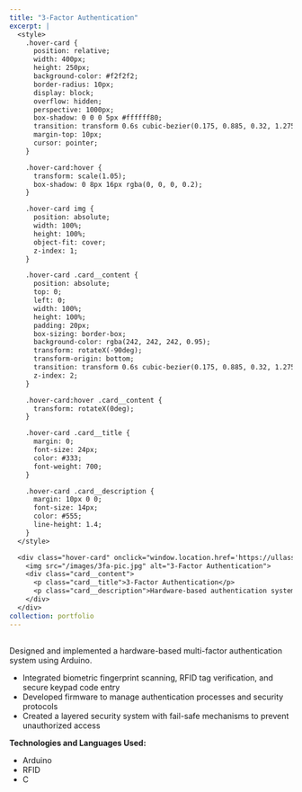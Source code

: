 ```yaml
---
title: "3-Factor Authentication"
excerpt: |
  <style>
    .hover-card {
      position: relative;
      width: 400px;
      height: 250px;
      background-color: #f2f2f2;
      border-radius: 10px;
      display: block;
      overflow: hidden;
      perspective: 1000px;
      box-shadow: 0 0 0 5px #ffffff80;
      transition: transform 0.6s cubic-bezier(0.175, 0.885, 0.32, 1.275), box-shadow 0.6s ease;
      margin-top: 10px;
      cursor: pointer;
    }

    .hover-card:hover {
      transform: scale(1.05);
      box-shadow: 0 8px 16px rgba(0, 0, 0, 0.2);
    }

    .hover-card img {
      position: absolute;
      width: 100%;
      height: 100%;
      object-fit: cover;
      z-index: 1;
    }

    .hover-card .card__content {
      position: absolute;
      top: 0;
      left: 0;
      width: 100%;
      height: 100%;
      padding: 20px;
      box-sizing: border-box;
      background-color: rgba(242, 242, 242, 0.95);
      transform: rotateX(-90deg);
      transform-origin: bottom;
      transition: transform 0.6s cubic-bezier(0.175, 0.885, 0.32, 1.275);
      z-index: 2;
    }

    .hover-card:hover .card__content {
      transform: rotateX(0deg);
    }

    .hover-card .card__title {
      margin: 0;
      font-size: 24px;
      color: #333;
      font-weight: 700;
    }

    .hover-card .card__description {
      margin: 10px 0 0;
      font-size: 14px;
      color: #555;
      line-height: 1.4;
    }
  </style>

  <div class="hover-card" onclick="window.location.href='https://ullassg.github.io/portfolio/4-3factor-auth/';">
    <img src="/images/3fa-pic.jpg" alt="3-Factor Authentication">
    <div class="card__content">
      <p class="card__title">3-Factor Authentication</p>
      <p class="card__description">Hardware-based authentication system using Arduino.</p>
    </div>
  </div>
collection: portfolio
---
```


<div style="max-width: 800px; margin-top: 30px;">
  <p>Designed and implemented a hardware-based multi-factor authentication system using Arduino.</p>
  <ul>
    <li>Integrated biometric fingerprint scanning, RFID tag verification, and secure keypad code entry</li>
    <li>Developed firmware to manage authentication processes and security protocols</li>
    <li>Created a layered security system with fail-safe mechanisms to prevent unauthorized access</li>
  </ul>
  <p><strong>Technologies and Languages Used:</strong></p>
  <ul>
    <li>Arduino</li>
    <li>RFID</li>
    <li>C</li>
  </ul>
</div>
